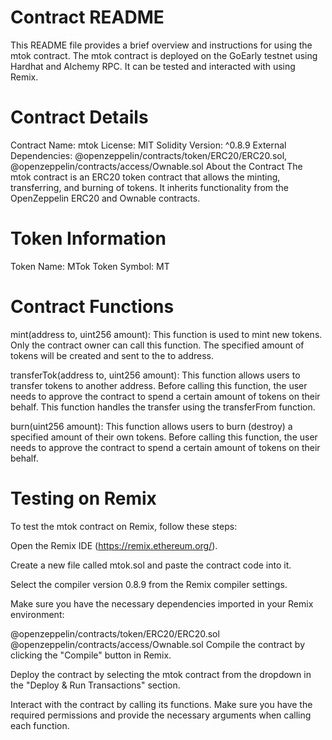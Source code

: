 # Contract README
This README file provides a brief overview and instructions for using the mtok contract. The mtok contract is deployed on the GoEarly testnet using Hardhat and Alchemy RPC. It can be tested and interacted with using Remix.

# Contract Details
Contract Name: mtok
License: MIT
Solidity Version: ^0.8.9
External Dependencies: @openzeppelin/contracts/token/ERC20/ERC20.sol, @openzeppelin/contracts/access/Ownable.sol
About the Contract
The mtok contract is an ERC20 token contract that allows the minting, transferring, and burning of tokens. It inherits functionality from the OpenZeppelin ERC20 and Ownable contracts.

# Token Information
Token Name: MTok
Token Symbol: MT
# Contract Functions
mint(address to, uint256 amount): This function is used to mint new tokens. Only the contract owner can call this function. The specified amount of tokens will be created and sent to the to address.

transferTok(address to, uint256 amount): This function allows users to transfer tokens to another address. Before calling this function, the user needs to approve the contract to spend a certain amount of tokens on their behalf. This function handles the transfer using the transferFrom function.

burn(uint256 amount): This function allows users to burn (destroy) a specified amount of their own tokens. Before calling this function, the user needs to approve the contract to spend a certain amount of tokens on their behalf.

# Testing on Remix
To test the mtok contract on Remix, follow these steps:

Open the Remix IDE (https://remix.ethereum.org/).

Create a new file called mtok.sol and paste the contract code into it.

Select the compiler version 0.8.9 from the Remix compiler settings.

Make sure you have the necessary dependencies imported in your Remix environment:

@openzeppelin/contracts/token/ERC20/ERC20.sol
@openzeppelin/contracts/access/Ownable.sol
Compile the contract by clicking the "Compile" button in Remix.

Deploy the contract by selecting the mtok contract from the dropdown in the "Deploy & Run Transactions" section.

Interact with the contract by calling its functions. Make sure you have the required permissions and provide the necessary arguments when calling each function.

